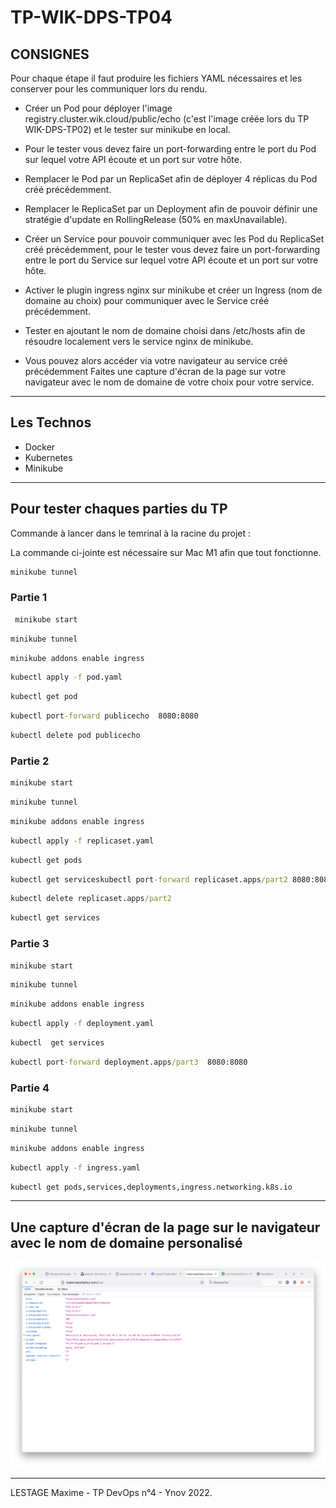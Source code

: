 # TP-WIK-DPS-TP04

## CONSIGNES

Pour chaque étape il faut produire les fichiers YAML nécessaires et les conserver pour les communiquer lors du rendu.

- Créer un Pod pour déployer l'image registry.cluster.wik.cloud/public/echo (c'est l'image créée lors du TP WIK-DPS-TP02) et le tester sur minikube en local.

- Pour le tester vous devez faire un port-forwarding entre le port du Pod sur lequel votre API écoute et un port sur votre hôte.

- Remplacer le Pod par un ReplicaSet afin de déployer 4 réplicas du Pod créé précédemment.

- Remplacer le ReplicaSet par un Deployment afin de pouvoir définir une stratégie d'update en RollingRelease (50% en maxUnavailable).

- Créer un Service pour pouvoir communiquer avec les Pod du ReplicaSet créé précédemment, pour le tester vous devez faire un port-forwarding entre le port du Service sur lequel votre API écoute et un port sur votre hôte.

- Activer le plugin ingress nginx sur minikube et créer un Ingress (nom de domaine au choix) pour communiquer avec le Service créé précédemment.

- Tester en ajoutant le nom de domaine choisi dans /etc/hosts afin de résoudre localement vers le service nginx de minikube.

- Vous pouvez alors accéder via votre navigateur au service créé précédemment
Faites une capture d'écran de la page sur votre navigateur avec le nom de domaine de votre choix pour votre service.

---

## Les Technos

- Docker
- Kubernetes
- Minikube

---

## Pour tester chaques parties du TP

Commande à lancer dans le temrinal à la racine du projet :

La commande ci-jointe est nécessaire sur Mac M1 afin que tout fonctionne.

```cmd
minikube tunnel
```

### Partie 1

```cmd
 minikube start
```

```cmd
minikube tunnel
```

```cmd
minikube addons enable ingress
```

```cmd
kubectl apply -f pod.yaml
```

```cmd
kubectl get pod
```

```cmd
kubectl port-forward publicecho  8080:8080
```

```cmd
kubectl delete pod publicecho
```

### Partie 2

```cmd
minikube start
```

```cmd
minikube tunnel
```

```cmd
minikube addons enable ingress  
```

```cmd
kubectl apply -f replicaset.yaml
```

```cmd
kubectl get pods 
```

```cmd
kubectl get serviceskubectl port-forward replicaset.apps/part2 8080:8080
```

```cmd
kubectl delete replicaset.apps/part2
```

```cmd
kubectl get services 
```

### Partie 3

```cmd
minikube start
```

```cmd
minikube tunnel
```

```cmd
minikube addons enable ingress  
```

```cmd
kubectl apply -f deployment.yaml
```

```cmd
kubectl  get services
```

```cmd
kubectl port-forward deployment.apps/part3  8080:8080
```

### Partie 4

```cmd
minikube start
```

```cmd
minikube tunnel
```

```cmd
minikube addons enable ingress 
```

```cmd
kubectl apply -f ingress.yaml
```

```cmd
kubectl get pods,services,deployments,ingress.networking.k8s.io 
```

---

## Une capture d'écran de la page sur le navigateur avec le nom de domaine personalisé

![screenshot](https://github.com/maxlestage/TP-WIK-DPS-TP04/blob/main/MicrosoftTeams-image.png)

---

LESTAGE Maxime - TP DevOps n°4 - Ynov 2022.
